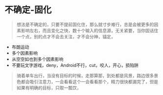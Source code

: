 # 不确定-固化



> 想法是不确定的，只要不提前固化住，那么就寸步难行，总是会被更多的因素影响左右，而且变化之快，数十个输入的信息源，无关紧要，当你固话住一个点，别的点才不会去关注，才不会分神，锚定，

* 布朗运动
* 多个因素影响
* 从空空如也到多个因素影响
* 不要玩文字游戏，deny，Android不行，cut，咬人，开心，损陷阱

> 骑着单车出行，当没有目标的时候，走那算那，到处都是风景，路边很多景色都会吸引注意力，一会看看这个一会看看那个，精力很快都漏完了，但是如果有明确的目标，只取一瓢饮，

